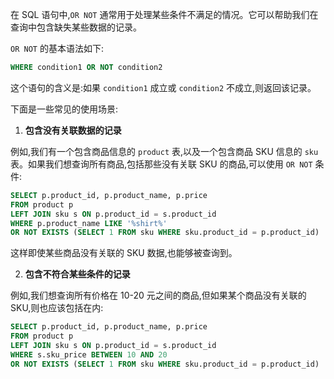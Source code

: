 在 SQL 语句中,`OR NOT` 通常用于处理某些条件不满足的情况。它可以帮助我们在查询中包含缺失某些数据的记录。

`OR NOT` 的基本语法如下:

```sql
WHERE condition1 OR NOT condition2
```

这个语句的含义是:如果 `condition1` 成立或 `condition2` 不成立,则返回该记录。

下面是一些常见的使用场景:

1. **包含没有关联数据的记录**

例如,我们有一个包含商品信息的 `product` 表,以及一个包含商品 SKU 信息的 `sku` 表。如果我们想查询所有商品,包括那些没有关联 SKU 的商品,可以使用 `OR NOT` 条件:

```sql
SELECT p.product_id, p.product_name, p.price
FROM product p
LEFT JOIN sku s ON p.product_id = s.product_id
WHERE p.product_name LIKE '%shirt%'
OR NOT EXISTS (SELECT 1 FROM sku WHERE sku.product_id = p.product_id)
```

这样即使某些商品没有关联的 SKU 数据,也能够被查询到。

2. **包含不符合某些条件的记录**

例如,我们想查询所有价格在 10-20 元之间的商品,但如果某个商品没有关联的 SKU,则也应该包括在内:

```sql
SELECT p.product_id, p.product_name, p.price
FROM product p
LEFT JOIN sku s ON p.product_id = s.product_id
WHERE s.sku_price BETWEEN 10 AND 20
OR NOT EXISTS (SELECT 1 FROM sku WHERE sku.product_id = p.product_id)
```
